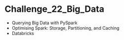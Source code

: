 # Challenge_22_Big_Data
- Querying Big Data with PySpark
- Optimising Spark: Storage, Partitioning, and Caching
- Databricks

